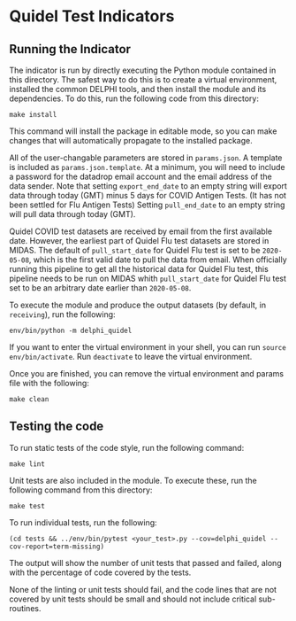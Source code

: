 # Quidel Test Indicators

## Running the Indicator

The indicator is run by directly executing the Python module contained in this
directory. The safest way to do this is to create a virtual environment,
installed the common DELPHI tools, and then install the module and its
dependencies. To do this, run the following code from this directory:

```
make install
```

This command will install the package in editable mode, so you can make changes that
will automatically propagate to the installed package. 

All of the user-changable parameters are stored in `params.json`. A template is
included as `params.json.template`. At a minimum, you will need to include a
password for the datadrop email account and the email address of the data sender. 
Note that setting `export_end_date` to an empty string will export data through 
today (GMT) minus 5 days for COVID Antigen Tests. (It has not been settled for 
Flu Antigen Tests) Setting `pull_end_date` to an empty string will pull data 
through today (GMT).

Quidel COVID test datasets are received by email from the first available date.
However, the earliest part of Quidel Flu test datasets are stored in MIDAS. The 
default of `pull_start_date` for Quidel Flu test is set to be `2020-05-08`, which 
is the first valid date to pull the data from email. When officially running 
this pipeline to get all the historical data for Quidel Flu test, this pipeline 
needs to be run on MIDAS whith `pull_start_date` for Quidel Flu test set to be 
an arbitrary date earlier than `2020-05-08`.

To execute the module and produce the output datasets (by default, in
`receiving`), run the following:

```
env/bin/python -m delphi_quidel
```

If you want to enter the virtual environment in your shell, 
you can run `source env/bin/activate`. Run `deactivate` to leave the virtual environment. 

Once you are finished, you can remove the virtual environment and 
params file with the following:

```
make clean
```

## Testing the code

To run static tests of the code style, run the following command:

```
make lint
```

Unit tests are also included in the module. To execute these, run the following
command from this directory:

```
make test
```

To run individual tests, run the following:

```
(cd tests && ../env/bin/pytest <your_test>.py --cov=delphi_quidel --cov-report=term-missing)
```

The output will show the number of unit tests that passed and failed, along
with the percentage of code covered by the tests. 

None of the linting or unit tests should fail, and the code lines that are not covered by unit tests should be small and
should not include critical sub-routines. 
